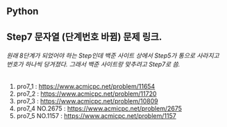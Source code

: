## Python
## Step7 문자열 (단계번호 바뀜) 문제 링크.
###### 원래 8단계가 되었어야 하는 Step인데 백준 사이트 상에서 Step5가 통으로 사라지고 번호가 하나씩 당겨졌다. 그래서 백준 사이트랑 맞추려고 Step7로 씀.
1. pro7_1 : https://www.acmicpc.net/problem/11654
2. pro7_2 : https://www.acmicpc.net/problem/11720
3. pro7_3 : https://www.acmicpc.net/problem/10809
4. pro7_4 NO.2675 : https://www.acmicpc.net/problem/2675
4. pro7_5 NO.1157 : https://www.acmicpc.net/problem/1157
